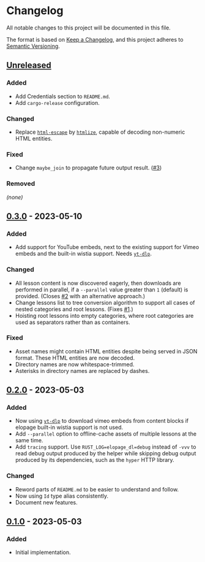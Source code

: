 # Changelog

All notable changes to this project will be documented in this file.

The format is based on [Keep a Changelog](https://keepachangelog.com/en/1.0.0/),
and this project adheres to [Semantic Versioning](https://semver.org/spec/v2.0.0.html).

<!-- next-header -->

## [Unreleased] <!-- release-date -->

### Added 

- Add Credentials section to `README.md`.
- Add `cargo-release` configuration.

### Changed

- Replace [`html-escape`](https://crates.io/crates/html-escape) by [`htmlize`](https://crates.io/crates/htmlize), capable of decoding non-numeric HTML entities.

### Fixed

- Change `maybe_join` to propagate future output result. ([#3](https://github.com/LeoniePhiline/elopage-dl/issues/3))

### Removed

_(none)_

## [0.3.0] - 2023-05-10

### Added 

- Add support for YouTube embeds, next to the existing support for Vimeo embeds and the built-in wistia support. Needs [`yt-dlp`](https://github.com/yt-dlp/yt-dlp).

### Changed

- All lesson content is now discovered eagerly, then downloads are performed in parallel, if a `--parallel` value greater than `1` (default) is provided. (Closes [#2](https://github.com/LeoniePhiline/elopage-dl/issues/2) with an alternative approach.)
- Change lessons list to tree conversion algorithm to support all cases of nested categories and root lessons. (Fixes [#1](https://github.com/LeoniePhiline/elopage-dl/issues/1).)
- Hoisting root lessons into empty categories, where root categories are used as separators rather than as containers.

### Fixed

- Asset names might contain HTML entities despite being served in JSON format. These HTML entities are now decoded.
- Directory names are now whitespace-trimmed.
- Asterisks in directory names are replaced by dashes.

## [0.2.0] - 2023-05-03

### Added

- Now using [`yt-dlp`](https://github.com/yt-dlp/yt-dlp) to download vimeo embeds from content blocks if elopage built-in wistia support is not used.
- Add `--parallel` option to offline-cache assets of multiple lessons at the same time.
- Add `tracing` support.
  Use `RUST_LOG=elopage_dl=debug` instead of `-vvv` to read debug output produced by the helper while skipping debug output produced by its dependencies, such as the `hyper` HTTP library.

### Changed

- Reword parts of `README.md` to be easier to understand and follow.
- Now using `Id` type alias consistently.
- Document new features.

## [0.1.0] - 2023-05-03

### Added

- Initial implementation.

<!-- next-url -->
[Unreleased]: https://github.com/LeoniePhiline/elopage-dl/compare/0.3.0...HEAD
[0.3.0]: https://github.com/LeoniePhiline/elopage-dl/releases/tag/0.3.0
[0.2.0]: https://github.com/LeoniePhiline/elopage-dl/releases/tag/0.2.0
[0.1.0]: https://github.com/LeoniePhiline/elopage-dl/releases/tag/0.1.0

